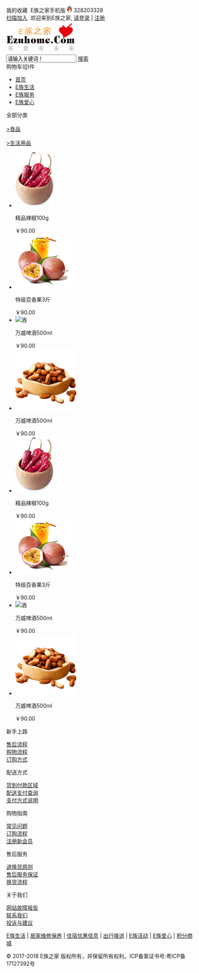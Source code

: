 <!DOCTYPE html>
<html lang="en">
<head>
	<meta charset="UTF-8">
	<title>Document</title>
	<link rel="stylesheet" href="../Web开发--任务07/Web开发--任务07.css">
</head>
<body>
	<form action="#">
	<!-- 页头 -->
	<div class="header-wrapper">
		<div class="header">
			<span>我的收藏&nbsp;&nbsp;E族之家手机版</span>
			<img src="qq.jpg" alt="qq">
			<span>328203328</span>
			<div class="right">
				<a href="#">扫描加入</a>&nbsp;
				<span>欢迎来到E族之家,</span>
				<a href="#">请登录</a>
				<span>|</span>
				<a href="#">注册</a>
			</div>
		</div>
	</div>
	<!-- 导航栏 -->
	<div class="nav-wrapper">
		<div class="nav">
			<img src="logo.png" alt="logo" class="logo">
			<div class="search">
				<input type="text" name="search" value="请输入关键词！">
				<a href="#">搜索</a>
			</div>
			<div class="shopping">
				购物车(<a href="#">0</a>)件
			</div>
			<ul class="subnav">
				<li><a href="#">首页</a></li>
				<li><a href="#">E族生活</a></li>
				<li><a href="#">E族服务</a></li>
				<li><a href="#">E族爱心</a></li>
			</ul>
		</div>
	</div>
	<!-- 主体内容 -->
	<div class="content-wrapper">
		<div class="content">
			<div class="menu">
				<div class="menu1">
					全部分类
				</div>
				<div class="menu2">
					<br><a href="#" class="food">&gt;食品</a><br><br>
					<a href="#">&gt;生活用品</a>
				</div>
			</div>
			<div class="main">
				<ul>
					<li>
						<div>
							<img src="辣椒.png" alt="辣椒" class="la">
						</div>
						<p>精品辣椒100g</p>
						<span>￥90.00</span>
					</li>
					<li>
						<div>
							<img src="百香果.png" alt="百香果">
						</div>
						<p>特级百香果3斤</p>
						<span>￥90.00</span>
					</li>
					<li>
						<div>
							<img src="酒.png" alt="酒">
						</div>
						<p>万威啤酒500ml</p>
						<span>￥90.00</span>
					</li>
					<li>
						<div>
							<img src="松子.png" alt="松子">
						</div>
						<p>万威啤酒500ml</p>
						<span>￥90.00</span>
					</li>
					<li>
						<div>
							<img src="辣椒.png" alt="辣椒" class="la">
						</div>
						<p>精品辣椒100g</p>
						<span>￥90.00</span>
					</li>
					<li>
						<div>
							<img src="百香果.png" alt="百香果">
						</div>
						<p>特级百香果3斤</p>
						<span>￥90.00</span>
					</li>
					<li>
						<div>
							<img src="酒.png" alt="酒">
						</div>
						<p>万威啤酒500ml</p>
						<span>￥90.00</span>
					</li>
					<li>
						<div>
							<img src="松子.png" alt="松子">
						</div>
						<p>万威啤酒500ml</p>
						<span>￥90.00</span>
					</li>
				</ul>
			</div>
		</div>
	</div>
	<div class="footer-wrapper">
		<div class="footer1">
			<div class="list1">
				<p>新手上路</p>
				<a href="#">售后流程</a><br>
				<a href="#">购物流程</a><br>
				<a href="#">订购方式</a>
			</div>
			<div class="list">
				<p>配送方式</p>
				<a href="#">货到付款区域</a><br>
				<a href="#">配送支付查询</a><br>
				<a href="#">支付方式说明</a>
			</div>
			<div class="list">
				<p>购物指南</p>
				<a href="#">常见问题</a><br>
				<a href="#">订购流程</a><br>
				<a href="#">注册新会员</a>
			</div>
			<div class="list">
				<p>售后服务</p>
				<a href="#">退换货原则</a><br>
				<a href="#">售后服务保证</a><br>
				<a href="#">换货流程</a>
			</div>
			<div class="list">
				<p>关于我们</p>
				<a href="#">网站故障报告</a><br>
				<a href="#">联系我们</a><br>
				<a href="#">投诉与建议</a>
			</div>
		</div>
		<div class="footer2">
			<p>
				<a href="#">E族生活</a>  
				<span>|</span>
				<a href="#">居家维修保养</a>
				<span>|</span>
				<a href="#">住宿优惠信息</a>
				<span>|</span>
				<a href="#">出行接送</a>
				<span>|</span>
				<a href="#">E族活动</a>
				<span>|</span>
				<a href="#">E族爱心</a>
				<span>|</span>
				<a href="#">积分商城</a>
			</p>
			<span>© 2017-2018 E族之家 版权所有，并保留所有权利。ICP备案证书号:粤ICP备17127392号</span>
		</div>
	</div>
	</form>
</body>
</html>
